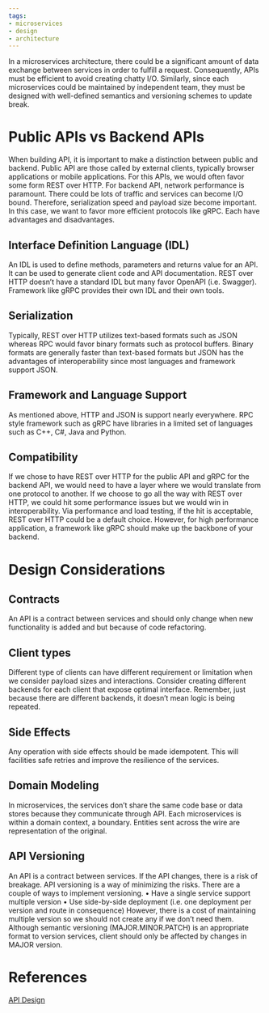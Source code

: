 ```yaml
---
tags:
- microservices
- design
- architecture
---
```


In a microservices architecture, there could be a significant amount of data exchange between services in order to fulfill a request. Consequently, APIs must be efficient to avoid creating chatty I/O. Similarly, since each microservices could be maintained by independent team, they must be designed with well-defined semantics and versioning schemes to update break.

# Public APIs vs Backend APIs

When building API, it is important to make a distinction between public and backend. Public API are those called by external clients, typically browser applications or mobile applications. For this APIs, we would often favor some form REST over HTTP. For backend API, network performance is paramount. There could be lots of traffic and services can become I/O bound. Therefore, serialization speed and payload size become important. In this case, we want to favor more efficient protocols like gRPC. Each have advantages and disadvantages.

## Interface Definition Language (IDL)
An IDL is used to define methods, parameters and returns value for an API. It can be used to generate client code and API documentation. REST over HTTP doesn’t have a standard IDL but many favor OpenAPI (i.e. Swagger). Framework like gRPC provides their own IDL and their own tools.

## Serialization

Typically, REST over HTTP utilizes text-based formats such as JSON whereas RPC would favor binary formats such as protocol buffers. Binary formats are generally faster than text-based formats but JSON has the advantages of interoperability since most languages and framework support JSON.

## Framework and Language Support

As mentioned above, HTTP and JSON is support nearly everywhere. RPC style framework such as gRPC have libraries in a limited set of languages such as C++, C#, Java and Python.

## Compatibility

If we chose to have REST over HTTP for the public API and gRPC for the backend API, we would need to have a layer where we would translate from one protocol to another. If we choose to go all the way with REST over HTTP, we could hit some performance issues but we would win in interoperability. Via performance and load testing, if the hit is acceptable, REST over HTTP could be a default choice. However, for high performance application, a framework like gRPC should make up the backbone of your backend.

# Design Considerations

## Contracts

An API is a contract between services and should only change when new functionality is added and but because of code refactoring.

## Client types

Different type of clients can have different requirement or limitation when we consider payload sizes and interactions. Consider creating different backends for each client that expose optimal interface. Remember, just because there are different backends, it doesn’t mean logic is being repeated.

## Side Effects

Any operation with side effects should be made idempotent. This will facilities safe retries and improve the resilience of the services.

## Domain Modeling

In microservices, the services don’t share the same code base or data stores because they communicate through API. Each microservices is within a domain context, a boundary. Entities sent across the wire are representation of the original.

## API Versioning

An API is a contract between services. If the API changes, there is a risk of breakage. API versioning is a way of minimizing the risks. There are a couple of ways to implement versioning.
•	Have a single service support multiple version
•	Use side-by-side deployment (i.e. one deployment per version and route in consequence)
However, there is a cost of maintaining multiple version so we should not create any if we don’t need them. Although semantic versioning (MAJOR.MINOR.PATCH) is an appropriate format to version services, client should only be affected by changes in MAJOR version.

# References
[API Design](https://docs.microsoft.com/en-us/azure/architecture/microservices/api-design)